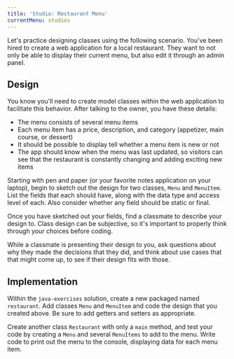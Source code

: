```yaml
---
title: 'Studio: Restaurant Menu'
currentMenu: studios
---
```


Let's practice designing classes using the following scenario. You've been hired to create a web application for a local restaurant. They want to not only be able to display their current menu, but also edit it through an admin panel.

## Design

You know you'll need to create model classes within the web application to facilitate this behavior. After talking to the owner, you have these details:

- The menu consists of several menu items
- Each menu item has a price, description, and category (appetizer, main course, or dessert)
- It should be possible to display tell whether a menu item is new or not
- The app should know when the menu was last updated, so visitors can see that the restaurant is constantly changing and adding exciting new items

Starting with pen and paper (or your favorite notes application on your laptop), begin to sketch out the design for two classes, `Menu` and `MenuItem`. List the fields that each should have, along with the data type and access level of each. Also consider whether any field should be static or final.

Once you have sketched out your fields, find a classmate to describe your design to. Class design can be subjective, so it's important to properly think through your choices before coding.

While a classmate is presenting their design to you, ask questions about why they made the decisions that they did, and think about use cases that that might come up, to see if their design fits with those.

## Implementation

Within the `java-exercises` solution, create a new packaged named `restaurant`. Add classes `Menu` and `MenuItem` and code the design that you created above. Be sure to add getters and setters as appropriate.

Create another class `Restaurant` with only a `main` method, and test your code by creating a `Menu` and several `MenuItems` to add to the menu. Write code to print out the menu to the console, displaying data for each menu item. 
